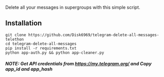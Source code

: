 Delete all your messages in supergroups with this simple script.

## Installation

```shell
git clone https://github.com/Disk6969/telegram-delete-all-messages-telethon
cd telegram-delete-all-messages
pip install -r requirements.txt
python app-auth.py && python app-cleaner.py
```
##### NOTE: Get API credentials from https://my.telegram.org/ and Copy app_id and app_hash
